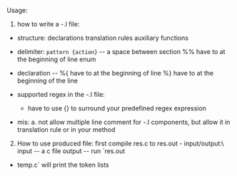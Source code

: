  Usage: 
1. how to write a -.l file: 
 - structure:
     declarations
     translation rules
     auxiliary functions

 - delimiter:
     `pattern {action}` -- a space between section
     %% have to at the beginning of line enum

 - declaration
    -- %{ have to at the beginning of line %} have to at the beginning of the line

 - supported regex in the -.l file:
   - have to use {} to surround your predefined regex expression


 - mis:
     a. not allow multiple line comment for -.l components,
     but allow it in translation rule or in your method

 
 
2. How to use produced file: first compile res.c to res.out - input/output:\ input -- a c file output -- run `res.out
 - temp.c` will print the token lists